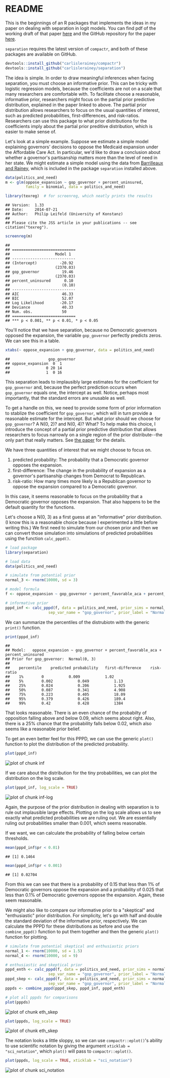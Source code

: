 # README

This is the beginnings of an R packages that implements the ideas in my
paper on dealing with separation in logit models. You can find pdf of the working draft of that paper [here](http://www.carlislerainey.com/papers/separation.pdf) and the GitHub repository for the paper [here](https://github.com/carlislerainey/priors-for-separation).

`separation` requires the latest version of `compactr`, and both of these packages are available on GitHub.


```r
devtools::install_github("carlislerainey/compactr")
devtools::install_github("carlislerainey/separation")
```

The idea is simple. In order to draw meaningful inferences when facing separation, you must choose an informative prior. This can be tricky with logistic regression models, because the coefficients are not on a scale that many researchers are comfortable with. To facilitate choose a reasonable, informative prior, researchers might focus on the partial prior predictive distribution, explained in the paper linked to above. The partial prior distribution allows researchers to focus on the usual quantities of interest, such as predicted probabilities, first-differences, and risk-ratios. Researchers can use this package to what prior distributions for the coefficients imply about the partial prior preditive distribution, which is easier to make sense of.

Let's look at a simple example. Suppose we estimate a simple model explaining governors' decisions to oppose the Medicaid expansion under the Affordable Care Act. In particular, we'd like to draw a conclusion about whether a governor's partisanship matters more than the level of need in her state. We might estimate a simple model using the data from [Barrilleaux and Rainey](http://www.carlislerainey.com/papers/need.pdf), which is included in the package `separation` installed above.


```r
data(politics_and_need)
m <- glm(oppose_expansion ~ gop_governor + percent_uninsured, 
         family = binomial, data = politics_and_need)

library(texreg)  # for screenreg, which neatly prints the results
```

```
## Version:  1.33
## Date:     2014-07-21
## Author:   Philip Leifeld (University of Konstanz)
## 
## Please cite the JSS article in your publications -- see citation("texreg").
```

```r
screenreg(m)
```

```
## 
## ============================
##                    Model 1  
## ----------------------------
## (Intercept)          -20.92 
##                    (2370.03)
## gop_governor          19.46 
##                    (2370.03)
## percent_uninsured      0.10 
##                       (0.10)
## ----------------------------
## AIC                   46.33 
## BIC                   52.07 
## Log Likelihood       -20.17 
## Deviance              40.33 
## Num. obs.             50    
## ============================
## *** p < 0.001, ** p < 0.01, * p < 0.05
```

You'll notice that we have separation, because no Democratic governors opposed the expansion, the variable `gop_governor` perfectly predicts zeros. We can see this in a table.


```r
xtabs(~ oppose_expansion + gop_governor, data = politics_and_need)
```

```
##                 gop_governor
## oppose_expansion  0  1
##                0 20 14
##                1  0 16
```

This separation leads to implausibly large estimates for the coefficient for `gop_governor` and, because the perfect prediction occurs when `gop_governor` equals one, the intercept as well. Notice, perhaps most importantly, that the standard errors are unusable as well.

To get a handle on this, we need to provide some form of prior information to stablize the coefficient for `gop_governor`, which will in turn provide a reasonable estimate for the intercept. But what prior should we choose for `gop_governor`? A N(0, 2)? and N(0, 4)? What? To help make this choice, I introduce the concept of a partial prior predictive distribution that allows researchers to focus narrowly on a single region of the prior distribute--the only part that really matters. See [the paper](http://www.carlislerainey.com/papers/separation.pdf) for the details. 

We have three quantities of interest that we might choose to focus on.

1. predicted probability: The probability that a Democratic governor opposes the expansion.
2. first-difference: The change in the probability of expansion as a governor's partisanship changes from Democrat to Republican.
3. risk-ratio: How many times more likely is a Republican governor to oppose the expansion compared to a Democratic governor.

In this case, it seems reasonable to focus on the probability that a Democratic governor opposes the expansion. That also happens to be the default quantity for the functions.

Let's choose a N(0, 3) as a first guess at an "informative" prior distribution. (I know this is a reasonable choice because I experimented a little before writing this.) We first need to simulate from our chosen prior and then we can convert those simulation into simulations of predicted probabilities using the function `calc_pppd()`.


```r
# load package
library(separation)

# load data
data(politics_and_need)

# simulate from potential prior
normal_3 <- rnorm(10000, sd = 3)

# model formula
f <- oppose_expansion ~ gop_governor + percent_favorable_aca + percent_uninsured

# informative prior
pppd_inf <- calc_pppd(f, data = politics_and_need, prior_sims = normal_3,     
                   sep_var_name = "gop_governor", prior_label = "Normal(0, 3)")
```

We can summarize the percentiles of the distrubiotn with the generic `print()` function.


```r
print(pppd_inf)
```

```
## 
## Model:	oppose_expansion ~ gop_governor + percent_favorable_aca + percent_uninsured
## Prior for gop_governor:	Normal(0, 3)
## 
##    percentile	predicted probability	first-difference	risk-ratio	
##    1%		0			0.009			1.02			
##    5%		0.002			0.049			1.13			
##    25%		0.024			0.206			1.925			
##    50%		0.087			0.341			4.908			
##    75%		0.223			0.405			18.09			
##    95%		0.379			0.426			189.4			
##    99%		0.42			0.428			1384			
```

That looks reasonable. There is an even chance of the probabilty of opposition falling above and below 0.09, which seems about right. Also, there is a 25% chance that the probability falls below 0.02, which also seems like a reasonable prior belief.

To get an even better feel for this PPPD, we can use the generic `plot()` function to plot the distribution of the predicted probability.


```r
plot(pppd_inf)
```

![plot of chunk inf](inf.png) 

If we care about the distribution for the tiny probabilities, we can plot the distribution on the log scale. 


```r
plot(pppd_inf, log_scale = TRUE)
```

![plot of chunk inf-log](inf-log.png) 

Again, the purpose of the prior distribution in dealing with separation is to rule out implausible large effects. Plotting on the log scale allows us to see exactly what predicted probabilities we are ruling out. We are essentially ruling out probabilities smaller than 0.001, which seems reasonable. 

If we want, we can calculate the probability of falling below certain thresholds.


```r
mean(pppd_inf$pr < 0.01)
```

```
## [1] 0.1464
```

```r
mean(pppd_inf$pr < 0.001)
```

```
## [1] 0.02704
```

From this we can see that there is a probability of 0.15 that less than 1% of Democratic governors oppose the expansion and a probability of 0.025 that less than 0.1% of Democratic governors oppose the expansion. Again, these seem reasonable.

We might also like to compare our informative prior to a "skeptical" and "enthusiastic" prior distribution. For simplicity, let's go with half and double the standard deviation of the informative prior, respectively. We can calculate the PPPD for these distributions as before and use the `combine_pppd()` function to put them together and then the generic `plot()` function for plotting.


```r
# simulate from potential skeptical and enthusiastic priors
normal_1 <- rnorm(10000, sd = 1.5)
normal_4 <- rnorm(10000, sd = 9)

# enthusiastic and skeptical prior
pppd_enth <- calc_pppd(f, data = politics_and_need, prior_sims = normal_4, 
                   sep_var_name = "gop_governor", prior_label = "Normal(0, 9)")
pppd_skep <- calc_pppd(f, data = politics_and_need, prior_sims = normal_1, 
                   sep_var_name = "gop_governor", prior_label = "Normal(0, 1.5)")
pppds <- combine_pppd(pppd_skep, pppd_inf, pppd_enth)

# plot all pppds for comparisons
plot(pppds)
```

![plot of chunk eth_skep](eth_skep1.png) 

```r
plot(pppds, log_scale = TRUE)
```

![plot of chunk eth_skep](eth_skep2.png) 

The notation looks a little sloppy, so we can use `compactr::eplot()`'s ability to use scientific notation by giving the argument `xticklab = "sci_notation"`, which `plot()` will pass to `compactr::eplot()`.


```r
plot(pppds, log_scale = TRUE, xticklab = "sci_notation")
```

![plot of chunk sci_notation](sci_notation.png) 
